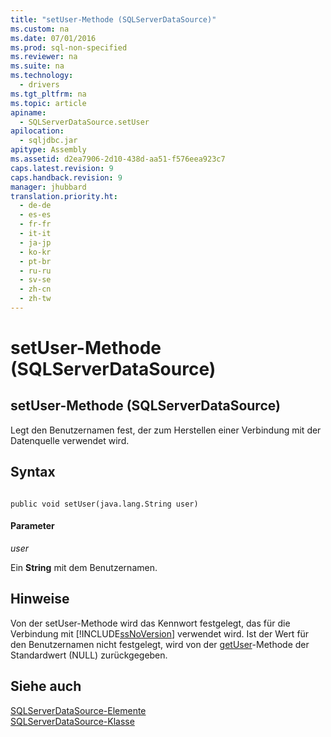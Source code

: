 ```yaml
---
title: "setUser-Methode (SQLServerDataSource)"
ms.custom: na
ms.date: 07/01/2016
ms.prod: sql-non-specified
ms.reviewer: na
ms.suite: na
ms.technology: 
  - drivers
ms.tgt_pltfrm: na
ms.topic: article
apiname: 
  - SQLServerDataSource.setUser
apilocation: 
  - sqljdbc.jar
apitype: Assembly
ms.assetid: d2ea7906-2d10-438d-aa51-f576eea923c7
caps.latest.revision: 9
caps.handback.revision: 9
manager: jhubbard
translation.priority.ht: 
  - de-de
  - es-es
  - fr-fr
  - it-it
  - ja-jp
  - ko-kr
  - pt-br
  - ru-ru
  - sv-se
  - zh-cn
  - zh-tw
---
```

# setUser-Methode (SQLServerDataSource)
    
## setUser\-Methode \(SQLServerDataSource\)  
 Legt den Benutzernamen fest, der zum Herstellen einer Verbindung mit der Datenquelle verwendet wird.  
  
## Syntax  
  
```  
  
public void setUser(java.lang.String user)  
```  
  
#### Parameter  
 *user*  
  
 Ein **String** mit dem Benutzernamen.  
  
## Hinweise  
 Von der setUser\-Methode wird das Kennwort festgelegt, das für die Verbindung mit [!INCLUDE[ssNoVersion](../content/includes/ssNoVersion_md.md)] verwendet wird. Ist der Wert für den Benutzernamen nicht festgelegt, wird von der [getUser](../content/getUser-Method--SQLServerDataSource-.md)\-Methode der Standardwert \(NULL\) zurückgegeben.  
  
## Siehe auch  
 [SQLServerDataSource-Elemente](../content/SQLServerDataSource-Members.md)   
 [SQLServerDataSource-Klasse](../content/SQLServerDataSource-Class.md)  
  
  